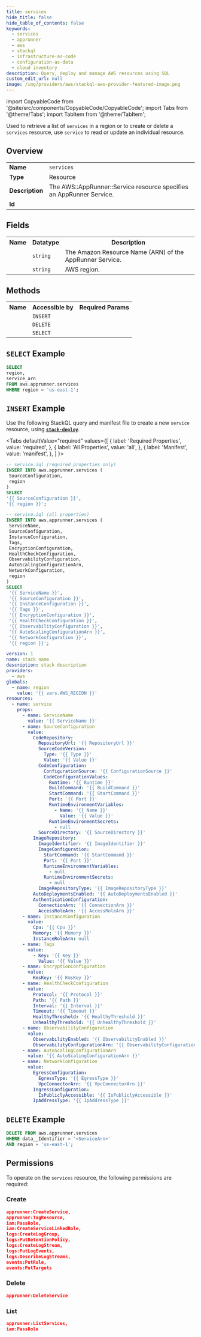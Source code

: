 ```yaml
---
title: services
hide_title: false
hide_table_of_contents: false
keywords:
  - services
  - apprunner
  - aws
  - stackql
  - infrastructure-as-code
  - configuration-as-data
  - cloud inventory
description: Query, deploy and manage AWS resources using SQL
custom_edit_url: null
image: /img/providers/aws/stackql-aws-provider-featured-image.png
---
```


import CopyableCode from '@site/src/components/CopyableCode/CopyableCode';
import Tabs from '@theme/Tabs';
import TabItem from '@theme/TabItem';


Used to retrieve a list of <code>services</code> in a region or to create or delete a <code>services</code> resource, use <code>service</code> to read or update an individual resource.

## Overview
<table><tbody>
<tr><td><b>Name</b></td><td><code>services</code></td></tr>
<tr><td><b>Type</b></td><td>Resource</td></tr>
<tr><td><b>Description</b></td><td>The AWS::AppRunner::Service resource specifies an AppRunner Service.</td></tr>
<tr><td><b>Id</b></td><td><CopyableCode code="aws.apprunner.services" /></td></tr>
</tbody></table>

## Fields
<table><tbody>
<tr><th>Name</th><th>Datatype</th><th>Description</th></tr>
<tr><td><CopyableCode code="service_arn" /></td><td><code>string</code></td><td>The Amazon Resource Name (ARN) of the AppRunner Service.</td></tr>
<tr><td><CopyableCode code="region" /></td><td><code>string</code></td><td>AWS region.</td></tr>

</tbody></table>

## Methods

<table><tbody>
  <tr>
    <th>Name</th>
    <th>Accessible by</th>
    <th>Required Params</th>
  </tr>
  <tr>
    <td><CopyableCode code="create_resource" /></td>
    <td><code>INSERT</code></td>
    <td><CopyableCode code="data__DesiredState, region" /></td>
  </tr>
  <tr>
    <td><CopyableCode code="delete_resource" /></td>
    <td><code>DELETE</code></td>
    <td><CopyableCode code="data__Identifier, region" /></td>
  </tr>
  <tr>
    <td><CopyableCode code="list_resource" /></td>
    <td><code>SELECT</code></td>
    <td><CopyableCode code="region" /></td>
  </tr>
</tbody></table>

## `SELECT` Example
```sql
SELECT
region,
service_arn
FROM aws.apprunner.services
WHERE region = 'us-east-1';
```

## `INSERT` Example

Use the following StackQL query and manifest file to create a new <code>service</code> resource, using [__`stack-deploy`__](https://pypi.org/project/stack-deploy/).

<Tabs
    defaultValue="required"
    values={[
      { label: 'Required Properties', value: 'required', },
      { label: 'All Properties', value: 'all', },
      { label: 'Manifest', value: 'manifest', },
    ]
}>
<TabItem value="required">

```sql
-- service.iql (required properties only)
INSERT INTO aws.apprunner.services (
 SourceConfiguration,
 region
)
SELECT 
'{{ SourceConfiguration }}',
'{{ region }}';
```
</TabItem>
<TabItem value="all">

```sql
-- service.iql (all properties)
INSERT INTO aws.apprunner.services (
 ServiceName,
 SourceConfiguration,
 InstanceConfiguration,
 Tags,
 EncryptionConfiguration,
 HealthCheckConfiguration,
 ObservabilityConfiguration,
 AutoScalingConfigurationArn,
 NetworkConfiguration,
 region
)
SELECT 
 '{{ ServiceName }}',
 '{{ SourceConfiguration }}',
 '{{ InstanceConfiguration }}',
 '{{ Tags }}',
 '{{ EncryptionConfiguration }}',
 '{{ HealthCheckConfiguration }}',
 '{{ ObservabilityConfiguration }}',
 '{{ AutoScalingConfigurationArn }}',
 '{{ NetworkConfiguration }}',
 '{{ region }}';
```
</TabItem>
<TabItem value="manifest">

```yaml
version: 1
name: stack name
description: stack description
providers:
  - aws
globals:
  - name: region
    value: '{{ vars.AWS_REGION }}'
resources:
  - name: service
    props:
      - name: ServiceName
        value: '{{ ServiceName }}'
      - name: SourceConfiguration
        value:
          CodeRepository:
            RepositoryUrl: '{{ RepositoryUrl }}'
            SourceCodeVersion:
              Type: '{{ Type }}'
              Value: '{{ Value }}'
            CodeConfiguration:
              ConfigurationSource: '{{ ConfigurationSource }}'
              CodeConfigurationValues:
                Runtime: '{{ Runtime }}'
                BuildCommand: '{{ BuildCommand }}'
                StartCommand: '{{ StartCommand }}'
                Port: '{{ Port }}'
                RuntimeEnvironmentVariables:
                  - Name: '{{ Name }}'
                    Value: '{{ Value }}'
                RuntimeEnvironmentSecrets:
                  - null
            SourceDirectory: '{{ SourceDirectory }}'
          ImageRepository:
            ImageIdentifier: '{{ ImageIdentifier }}'
            ImageConfiguration:
              StartCommand: '{{ StartCommand }}'
              Port: '{{ Port }}'
              RuntimeEnvironmentVariables:
                - null
              RuntimeEnvironmentSecrets:
                - null
            ImageRepositoryType: '{{ ImageRepositoryType }}'
          AutoDeploymentsEnabled: '{{ AutoDeploymentsEnabled }}'
          AuthenticationConfiguration:
            ConnectionArn: '{{ ConnectionArn }}'
            AccessRoleArn: '{{ AccessRoleArn }}'
      - name: InstanceConfiguration
        value:
          Cpu: '{{ Cpu }}'
          Memory: '{{ Memory }}'
          InstanceRoleArn: null
      - name: Tags
        value:
          - Key: '{{ Key }}'
            Value: '{{ Value }}'
      - name: EncryptionConfiguration
        value:
          KmsKey: '{{ KmsKey }}'
      - name: HealthCheckConfiguration
        value:
          Protocol: '{{ Protocol }}'
          Path: '{{ Path }}'
          Interval: '{{ Interval }}'
          Timeout: '{{ Timeout }}'
          HealthyThreshold: '{{ HealthyThreshold }}'
          UnhealthyThreshold: '{{ UnhealthyThreshold }}'
      - name: ObservabilityConfiguration
        value:
          ObservabilityEnabled: '{{ ObservabilityEnabled }}'
          ObservabilityConfigurationArn: '{{ ObservabilityConfigurationArn }}'
      - name: AutoScalingConfigurationArn
        value: '{{ AutoScalingConfigurationArn }}'
      - name: NetworkConfiguration
        value:
          EgressConfiguration:
            EgressType: '{{ EgressType }}'
            VpcConnectorArn: '{{ VpcConnectorArn }}'
          IngressConfiguration:
            IsPubliclyAccessible: '{{ IsPubliclyAccessible }}'
          IpAddressType: '{{ IpAddressType }}'

```
</TabItem>
</Tabs>

## `DELETE` Example

```sql
DELETE FROM aws.apprunner.services
WHERE data__Identifier = '<ServiceArn>'
AND region = 'us-east-1';
```

## Permissions

To operate on the <code>services</code> resource, the following permissions are required:

### Create
```json
apprunner:CreateService,
apprunner:TagResource,
iam:PassRole,
iam:CreateServiceLinkedRole,
logs:CreateLogGroup,
logs:PutRetentionPolicy,
logs:CreateLogStream,
logs:PutLogEvents,
logs:DescribeLogStreams,
events:PutRule,
events:PutTargets
```

### Delete
```json
apprunner:DeleteService
```

### List
```json
apprunner:ListServices,
iam:PassRole
```

